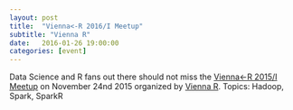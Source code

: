 ```yaml
---
layout: post
title:  "Vienna<-R 2016/I Meetup"
subtitle: "Vienna R"
date:   2016-01-26 19:00:00
categories: [event]
---
```


Data Science and R fans out there should not miss the [Vienna<-R 2015/I Meetup][meetup-event] on November 24nd 2015 organized by [Vienna R][meetup]. Topics: Hadoop, Spark, SparkR

[meetup]: http://www.meetup.com/de-DE/ViennaR/
[meetup-event]: http://www.meetup.com/de-DE/ViennaR/events/226146730/
